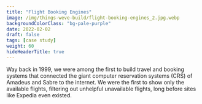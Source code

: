```yaml
---
title: "Flight Booking Engines"
image: /img/things-weve-build/flight-booking-engines_2.jpg.webp
backgroundColorClass: "bg-pale-purple"
date: 2022-02-02
draft: false
tags: [case study]
weight: 60
hideHeaderTitle: true
---
```


Way back in 1999, we were among the first to build travel and booking systems that connected the giant computer reservation systems (CRS) of Amadeus and Sabre to the internet. We were the first to show only the available flights, filtering out unhelpful unavailable flights, long before sites like Expedia even existed.